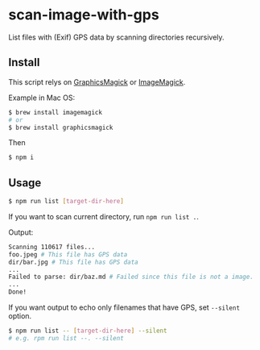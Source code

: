 # scan-image-with-gps

List files with (Exif) GPS data by scanning directories recursively.

## Install

This script relys on [GraphicsMagick](http://www.graphicsmagick.org/) or [ImageMagick](https://imagemagick.org/index.php).

Example in Mac OS:

```bash
$ brew install imagemagick
# or
$ brew install graphicsmagick
```

Then

```bash
$ npm i
```

## Usage

```bash
$ npm run list [target-dir-here]
```

If you want to scan current directory, run `npm run list .`. 

Output:
```bash
Scanning 110617 files...
foo.jpeg # This file has GPS data
dir/bar.jpg # This file has GPS data
...
Failed to parse: dir/baz.md # Failed since this file is not a image.
...
Done!
```

If you want output to echo only filenames that have GPS, set `--silent` option.
```bash
$ npm run list -- [target-dir-here] --silent
# e.g. rpm run list --. --silent
```